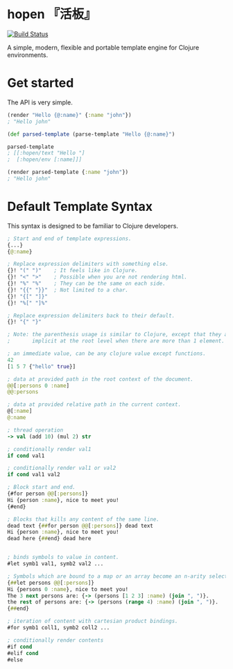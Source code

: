 # hopen 『活板』
[![Build Status](https://api.travis-ci.org/clojure-tw/hopen.svg?branch=master)](https://travis-ci.org/clojure-tw/hopen)

A simple, modern, flexible and portable template engine for Clojure environments.

# Get started

The API is very simple.

```clojure
(render "Hello {@:name}" {:name "john"})
; "Hello john"

(def parsed-template (parse-template "Hello {@:name}")

parsed-template
; [[:hopen/text "Hello "]
;  [:hopen/env [:name]]]

(render parsed-template {:name "john"})
; "Hello john"
```

# Default Template Syntax

This syntax is designed to be familiar to Clojure developers.

```clojure
; Start and end of template expressions.
{...}
{@:name}

; Replace expression delimiters with something else.
{}! "(" ")"    ; It feels like in Clojure.
{}! "<" ">"    ; Possible when you are not rendering html.
{}! "%" "%"    ; They can be the same on each side.
{}! "{{" "}}"  ; Not limited to a char.
{}! "{[" "]}"
{}! "%[" "]%"

; Replace expression delimiters back to their default.
{}! "{" "}"

; Note: the parenthesis usage is similar to Clojure, except that they are
;       implicit at the root level when there are more than 1 element.

; an immediate value, can be any clojure value except functions.
42
[1 5 7 {"hello" true}]

; data at provided path in the root context of the document.
@@[:persons 0 :name]
@@:persons

; data at provided relative path in the current context.
@[:name]
@:name

; thread operation
-> val (add 10) (mul 2) str

; conditionally render val1 
if cond val1

; conditionally render val1 or val2
if cond val1 val2

; Block start and end.
{#for person @@[:persons]}
Hi {person :name}, nice to meet you!
{#end}

; Blocks that kills any content of the same line.
dead text {##for person @@[:persons]} dead text
Hi {person :name}, nice to meet you!
dead here {##end} dead here


; binds symbols to value in content.
#let symb1 val1, symb2 val2 ...

; Symbols which are bound to a map or an array become an n-arity selector function.
{##let persons @@[:persons]}
Hi {persons 0 :name}, nice to meet you!
The 3 next persons are: {-> (persons [1 2 3] :name) (join ", ")}.
the rest of persons are: {-> (persons (range 4) :name) (join ", ")}.
{##end}

; iteration of content with cartesian product bindings.
#for symb1 coll1, symb2 coll2 ...

; conditionally render contents
#if cond
#elif cond
#else
```
